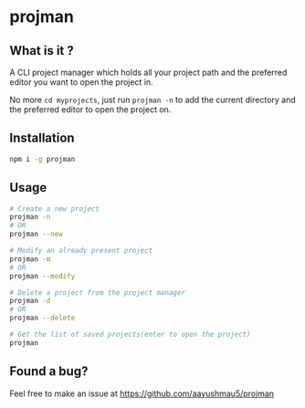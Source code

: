 # projman

## What is it ?

A CLI project manager which holds all your project path and the preferred editor you want to open the project in.

No more `cd myprojects`, just run `projman -n` to add the current directory and the preferred editor to open the project on.

## Installation

```sh
npm i -g projman
```

## Usage

```sh
# Create a new project
projman -n
# OR
projman --new

# Modify an already present project
projman -m
# OR
projman --modify

# Delete a project from the project manager
projman -d
# OR
projman --delete

# Get the list of saved projects(enter to open the project)
projman
```

## Found a bug?

Feel free to make an issue at https://github.com/aayushmau5/projman
